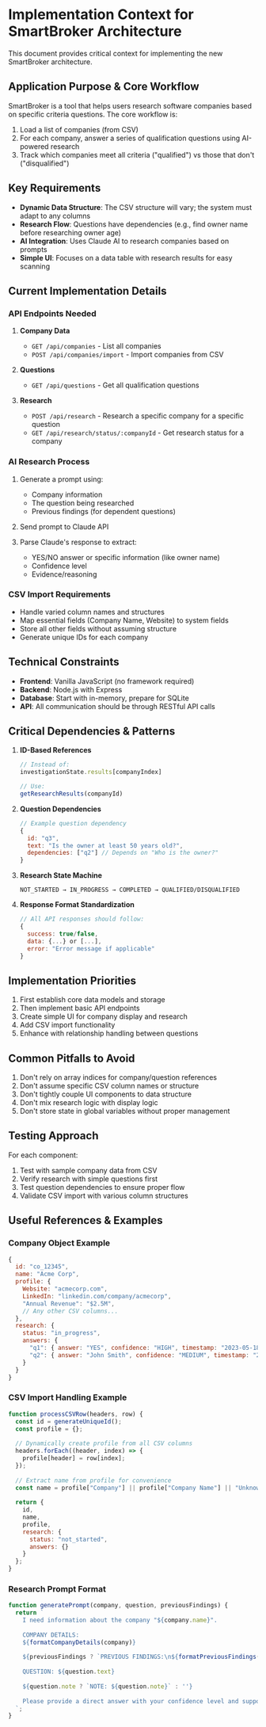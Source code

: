 # Implementation Context for SmartBroker Architecture

This document provides critical context for implementing the new SmartBroker architecture.

## Application Purpose & Core Workflow

SmartBroker is a tool that helps users research software companies based on specific criteria questions. The core workflow is:

1. Load a list of companies (from CSV)
2. For each company, answer a series of qualification questions using AI-powered research
3. Track which companies meet all criteria ("qualified") vs those that don't ("disqualified")

## Key Requirements

- **Dynamic Data Structure**: The CSV structure will vary; the system must adapt to any columns
- **Research Flow**: Questions have dependencies (e.g., find owner name before researching owner age)
- **AI Integration**: Uses Claude AI to research companies based on prompts
- **Simple UI**: Focuses on a data table with research results for easy scanning

## Current Implementation Details

### API Endpoints Needed

1. **Company Data**
   - `GET /api/companies` - List all companies
   - `POST /api/companies/import` - Import companies from CSV

2. **Questions**
   - `GET /api/questions` - Get all qualification questions

3. **Research**
   - `POST /api/research` - Research a specific company for a specific question
   - `GET /api/research/status/:companyId` - Get research status for a company

### AI Research Process

1. Generate a prompt using:
   - Company information
   - The question being researched
   - Previous findings (for dependent questions)

2. Send prompt to Claude API

3. Parse Claude's response to extract:
   - YES/NO answer or specific information (like owner name)
   - Confidence level
   - Evidence/reasoning

### CSV Import Requirements

- Handle varied column names and structures
- Map essential fields (Company Name, Website) to system fields
- Store all other fields without assuming structure
- Generate unique IDs for each company

## Technical Constraints

- **Frontend**: Vanilla JavaScript (no framework required)
- **Backend**: Node.js with Express
- **Database**: Start with in-memory, prepare for SQLite
- **API**: All communication should be through RESTful API calls

## Critical Dependencies & Patterns

1. **ID-Based References**
   ```javascript
   // Instead of:
   investigationState.results[companyIndex]
   
   // Use:
   getResearchResults(companyId)
   ```

2. **Question Dependencies**
   ```javascript
   // Example question dependency
   {
     id: "q3", 
     text: "Is the owner at least 50 years old?",
     dependencies: ["q2"] // Depends on "Who is the owner?"
   }
   ```

3. **Research State Machine**
   ```
   NOT_STARTED → IN_PROGRESS → COMPLETED → QUALIFIED/DISQUALIFIED
   ```

4. **Response Format Standardization**
   ```javascript
   // All API responses should follow:
   {
     success: true/false,
     data: {...} or [...],
     error: "Error message if applicable"
   }
   ```

## Implementation Priorities

1. First establish core data models and storage
2. Then implement basic API endpoints
3. Create simple UI for company display and research
4. Add CSV import functionality
5. Enhance with relationship handling between questions

## Common Pitfalls to Avoid

1. Don't rely on array indices for company/question references
2. Don't assume specific CSV column names or structure
3. Don't tightly couple UI components to data structure
4. Don't mix research logic with display logic
5. Don't store state in global variables without proper management

## Testing Approach

For each component:
1. Test with sample company data from CSV
2. Verify research with simple questions first
3. Test question dependencies to ensure proper flow
4. Validate CSV import with various column structures

## Useful References & Examples

### Company Object Example
```javascript
{
  id: "co_12345",
  name: "Acme Corp",
  profile: {
    Website: "acmecorp.com",
    LinkedIn: "linkedin.com/company/acmecorp",
    "Annual Revenue": "$2.5M",
    // Any other CSV columns...
  },
  research: {
    status: "in_progress",
    answers: {
      "q1": { answer: "YES", confidence: "HIGH", timestamp: "2023-05-18T14:30:00Z" },
      "q2": { answer: "John Smith", confidence: "MEDIUM", timestamp: "2023-05-18T14:32:00Z" }
    }
  }
}
```

### CSV Import Handling Example
```javascript
function processCSVRow(headers, row) {
  const id = generateUniqueId();
  const profile = {};
  
  // Dynamically create profile from all CSV columns
  headers.forEach((header, index) => {
    profile[header] = row[index];
  });
  
  // Extract name from profile for convenience
  const name = profile["Company"] || profile["Company Name"] || "Unknown Company";
  
  return {
    id,
    name,
    profile,
    research: {
      status: "not_started",
      answers: {}
    }
  };
}
```

### Research Prompt Format
```javascript
function generatePrompt(company, question, previousFindings) {
  return `
    I need information about the company "${company.name}".
    
    COMPANY DETAILS:
    ${formatCompanyDetails(company)}
    
    ${previousFindings ? `PREVIOUS FINDINGS:\n${formatPreviousFindings(previousFindings)}\n` : ''}
    
    QUESTION: ${question.text}
    
    ${question.note ? `NOTE: ${question.note}` : ''}
    
    Please provide a direct answer with your confidence level and supporting evidence.
  `;
}
```